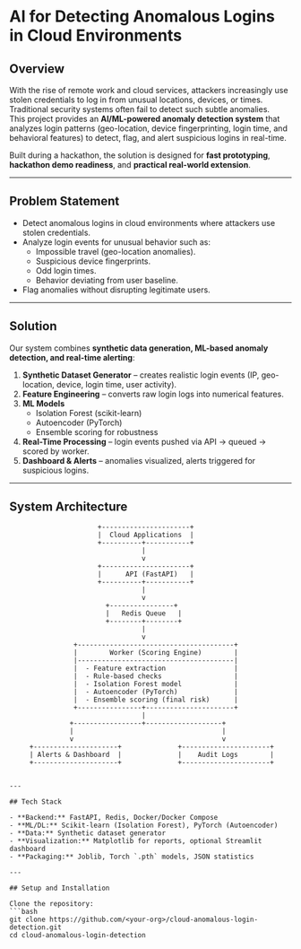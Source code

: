 # AI for Detecting Anomalous Logins in Cloud Environments

## Overview
With the rise of remote work and cloud services, attackers increasingly use stolen credentials to log in from unusual locations, devices, or times. Traditional security systems often fail to detect such subtle anomalies.  
This project provides an **AI/ML-powered anomaly detection system** that analyzes login patterns (geo-location, device fingerprinting, login time, and behavioral features) to detect, flag, and alert suspicious logins in real-time.

Built during a hackathon, the solution is designed for **fast prototyping**, **hackathon demo readiness**, and **practical real-world extension**.

---

## Problem Statement
- Detect anomalous logins in cloud environments where attackers use stolen credentials.
- Analyze login events for unusual behavior such as:
  - Impossible travel (geo-location anomalies).
  - Suspicious device fingerprints.
  - Odd login times.
  - Behavior deviating from user baseline.
- Flag anomalies without disrupting legitimate users.

---

## Solution
Our system combines **synthetic data generation, ML-based anomaly detection, and real-time alerting**:

1. **Synthetic Dataset Generator** – creates realistic login events (IP, geo-location, device, login time, user activity).
2. **Feature Engineering** – converts raw login logs into numerical features.
3. **ML Models**  
   - Isolation Forest (scikit-learn)  
   - Autoencoder (PyTorch)  
   - Ensemble scoring for robustness
4. **Real-Time Processing** – login events pushed via API → queued → scored by worker.
5. **Dashboard & Alerts** – anomalies visualized, alerts triggered for suspicious logins.

---

## System Architecture

```text
                      +----------------------+
                      |  Cloud Applications  |
                      +----------+-----------+
                                 |
                                 v
                      +----------------------+
                      |      API (FastAPI)   |
                      +----------+-----------+
                                 |
                                 v
                        +----------------+
                        |   Redis Queue   |
                        +--------+--------+
                                 |
                                 v
                +---------------------------------------+
                |        Worker (Scoring Engine)        |
                |---------------------------------------|
                |  - Feature extraction                 |
                |  - Rule-based checks                  |
                |  - Isolation Forest model             |
                |  - Autoencoder (PyTorch)              |
                |  - Ensemble scoring (final risk)      |
                +----------------+----------------------+
                                 |
               +-----------------+-------------------+
               |                                     |
               v                                     v
     +---------------------+              +----------------------+
     | Alerts & Dashboard  |              |    Audit Logs        |
     +---------------------+              +----------------------+


---

## Tech Stack

- **Backend:** FastAPI, Redis, Docker/Docker Compose  
- **ML/DL:** Scikit-learn (Isolation Forest), PyTorch (Autoencoder)  
- **Data:** Synthetic dataset generator  
- **Visualization:** Matplotlib for reports, optional Streamlit dashboard  
- **Packaging:** Joblib, Torch `.pth` models, JSON statistics  

---

## Setup and Installation

Clone the repository:
```bash
git clone https://github.com/<your-org>/cloud-anomalous-login-detection.git
cd cloud-anomalous-login-detection

